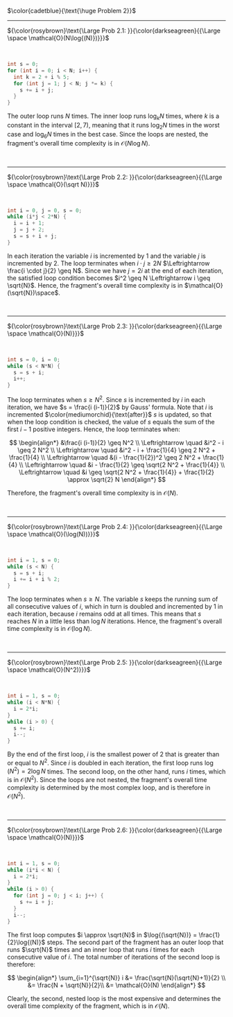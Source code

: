 $\color{cadetblue}{\text{\huge Problem 2}}$

----------------------

${\color{rosybrown}\text{\Large Prob 2.1: }}{\color{darkseagreen}{{\Large \space \mathcal{O}(N\log{(N)})}}}$  

<br/>

```c
int s = 0;
for (int i = 0; i < N; i++) {
  int k = 2 + i % 5;
  for (int j = 1; j < N; j *= k) {
    s += i + j;
  }
}
```

The outer loop runs $N$ times. The inner loop runs $\log_k{N}$ times, where $k$ is a constant in the interval $[2,7)$, meaning that it runs $\log_2{N}$ times in the worst case and $\log_6{N}$ times in the best case. Since the loops are nested, the fragment's overall time complexity is in $\mathcal{O}(N\log{N})$.

<br/>

----------------------

${\color{rosybrown}\text{\Large Prob 2.2: }}{\color{darkseagreen}{{\Large \space \mathcal{O}(\sqrt N)}}}$  

<br/>

```c
int i = 0, j = 0, s = 0;
while (i*j < 2*N) {
  i = i + 1;
  j = j + 2;
  s = s + i + j;
}
```

In each iteration the variable $i$ is incremented by $1$ and the variable $j$ is incremented by $2$. The loop terminates when $i \cdot j \geq 2 N$ $\Leftrightarrow \frac{i \cdot j}{2} \geq N$. Since we have $j  = 2 i$ at the end of each iteration, the satisfied loop condition becomes $i^2 \geq N \Leftrightarrow i \geq \sqrt{N}$. Hence, the fragment's overall time complexity is in $\mathcal{O}(\sqrt{N})\space$.

<br/>

----------------------

${\color{rosybrown}\text{\Large Prob 2.3: }}{\color{darkseagreen}{{\Large \space \mathcal{O}(N)}}}$  

<br/>

```c
int s = 0, i = 0;
while (s < N*N) {
  s = s + i;
  i++;
}
```

The loop terminates when $s \geq N^2$. Since $s$ is incremented by $i$ in each iteration, we have $s = \frac{i (i-1)}{2}$ by Gauss' formula. Note that $i$ is incremented $\color{mediumorchid}{\text{after}}$ $s$ is updated, so that when the loop condition is checked, the value of $s$ equals the sum of the first $i - 1$ positive integers. Hence, the loop terminates when:

$$
\begin{align*}
&\frac{i (i-1)}{2} \geq N^2 \\
\Leftrightarrow \quad &i^2 - i \geq 2 N^2 \\
\Leftrightarrow \quad &i^2 - i + \frac{1}{4} \geq 2 N^2 + \frac{1}{4} \\
\Leftrightarrow \quad &(i - \frac{1}{2})^2 \geq 2 N^2 + \frac{1}{4} \\
\Leftrightarrow \quad &i - \frac{1}{2} \geq \sqrt{2 N^2 + \frac{1}{4}} \\
\Leftrightarrow \quad &i \geq \sqrt{2 N^2 + \frac{1}{4}} + \frac{1}{2} \approx \sqrt{2} N
\end{align*}
$$

Therefore, the fragment's overall time complexity is in $\mathcal{O}(N)$.

<br/>

----------------------

${\color{rosybrown}\text{\Large Prob 2.4: }}{\color{darkseagreen}{{\Large \space \mathcal{O}(\log(N))}}}$  

<br/>

```c
int i = 1, s = 0;
while (s < N) {
  s = s + i;
  i += i + i % 2;
}
```

The loop terminates when $s \geq N$. The variable $s$ keeps the running sum of all consecutive values of $i$, which in turn is doubled and incremented by $1$ in each iteration, because $i$ remains odd at all times. This means that $s$ reaches $N$ in a little less than $\log{N}$ iterations. Hence, the fragment's overall time complexity is in $\mathcal{O}(\log{N})$.

<br/>

----------------------

${\color{rosybrown}\text{\Large Prob 2.5: }}{\color{darkseagreen}{{\Large \space \mathcal{O}(N^2)}}}$  

<br/>

```c
int i = 1, s = 0;
while (i < N*N) {
  i = 2*i;
}
while (i > 0) {
  s += i;
  i--;
}
```

By the end of the first loop, $i$ is the smallest power of $2$ that is greater than or equal to $N^2$. Since $i$ is doubled in each iteration, the first loop runs $\log(N^2) = 2\log{N}$ times. The second loop, on the other hand, runs $i$ times, which is in $\mathcal{O}(N^2)$. Since the loops are not nested, the fragment's overall time complexity is determined by the most complex loop, and is therefore in $\mathcal{O}(N^2)$.

<br/>

----------------------

${\color{rosybrown}\text{\Large Prob 2.6: }}{\color{darkseagreen}{{\Large \space \mathcal{O}(N)}}}$  

<br/>

```c
int i = 1, s = 0;
while (i*i < N) {
  i = 2*i;
}
while (i > 0) {
  for (int j = 0; j < i; j++) {
    s += i + j;
  }
  i--;
}
```

The first loop computes $i \approx \sqrt{N}$ in $\log{(\sqrt{N})} = \frac{1}{2}\log{(N)}$ steps. The second part of the fragment has an outer loop that runs $\sqrt{N}$ times and an inner loop that runs $i$ times for each consecutive value of $i$. The total number of iterations of the second loop is therefore:

$$
\begin{align*}
\sum_{i=1}^{\sqrt{N}} i &= \frac{\sqrt{N}(\sqrt{N}+1)}{2} \\
&= \frac{N + \sqrt{N}}{2}\\
&= \mathcal{O}(N)
\end{align*}
$$

Clearly, the second, nested loop is the most expensive and determines the overall time complexity of the fragment, which is in $\mathcal{O}(N)$.

<br/>